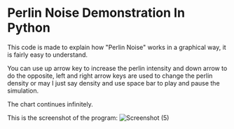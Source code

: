 # Perlin Noise Demonstration In Python
This code is made to explain how "Perlin Noise" works in a graphical way, it is fairly easy to understand.

You can use up arrow key to increase the perlin intensity and down arrow to do the opposite,
left and right arrow keys are used to change the perlin density or may I just say density and use space bar to play and pause the simulation.

The chart continues infinitely.

This is the screenshot of the program:
![Screenshot (5)](https://user-images.githubusercontent.com/112322818/187076075-d6cea504-9097-45f1-beea-ecb7c5c9e935.png)
